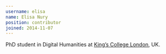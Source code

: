 ```yaml
---
username: elisa
name: Elisa Nury
position: contributor
joined: 2014-11-07
---
```

PhD student in Digital Humanities at [King’s College London](http://www.kcl.ac.uk/index.aspx), UK.
